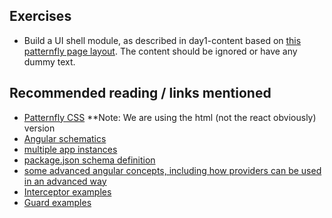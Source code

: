 ## Exercises
- Build a UI shell module, as described in day1-content based on [this patternfly page layout](https://www.patternfly.org/v4/documentation/core/demos/page/default-nav). The content should be ignored or have any dummy text.

## Recommended reading / links mentioned
- [Patternfly CSS](https://www.patternfly.org/v4/documentation/core/overview/training) **Note: We are using the html (not the react obviously) version
- [Angular schematics](https://angular.io/guide/schematics)
- [multiple app instances](https://medium.com/disney-streaming/combining-multiple-angular-applications-into-a-single-one-e87d530d6527)
- [package.json schema definition](https://docs.npmjs.com/files/package.json)
- [some advanced angular concepts, including how providers can be used in an advanced way](https://www.youtube.com/watch?v=EoSn8qASqQA)
- [Interceptor examples](https://medium.com/angular-in-depth/top-10-ways-to-use-interceptors-in-angular-db450f8a62d6)
- [Guard examples](https://alligator.io/angular/route-guards/)